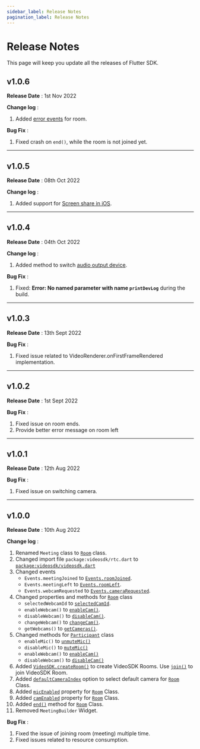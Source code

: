 ```yaml
---
sidebar_label: Release Notes
pagination_label: Release Notes
---
```


# Release Notes

This page will keep you update all the releases of Flutter SDK.

## v1.0.6

**Release Date** : 1st Nov 2022

**Change log** :

1. Added [error events](./features/error-event.md) for room.

**Bug Fix** :

1. Fixed crash on `end()`, while the room is not joined yet.

---

## v1.0.5

**Release Date** : 08th Oct 2022

**Change log** :

1. Added support for [Screen share in iOS](./features/screenshare.md).

---

## v1.0.4

**Release Date** : 04th Oct 2022

**Change log** :

1. Added method to switch [audio output device](./features/switch-audio-output).

**Bug Fix** :

1. Fixed: **Error: No named parameter with name `printDevLog`** during the build.

---

## v1.0.3

**Release Date** : 13th Sept 2022

**Bug Fix** :

1. Fixed issue related to VideoRenderer.onFirstFrameRendered implementation.

---

## v1.0.2

**Release Date** : 1st Sept 2022

**Bug Fix** :

1. Fixed issue on room ends.
2. Provide better error message on room left

---

## v1.0.1

**Release Date** : 12th Aug 2022

**Bug Fix** :

1. Fixed issue on switching camera.

---

## v1.0.0

**Release Date** : 10th Aug 2022

**Change log** :

1. Renamed `Meeting` class to [`Room`](../../api/sdk-reference/room-class/introduction) class.
2. Changed import file `package:videosdk/rtc.dart` to [`package:videosdk/videosdk.dart`](../../api/sdk-reference/videosdk-class/introduction)
3. Changed events
   - `Events.meetingJoined` to [`Events.roomJoined`](../../api/sdk-reference/room-class/events#roomjoined).
   - `Events.meetingLeft` to [`Events.roomLeft`](../../api/sdk-reference/room-class/events#roomleft).
   - `Events.webcamRequested` to [`Events.cameraRequested`](../../api/sdk-reference/room-class/events#camerarequested).
4. Changed properties and methods for [`Room`](../../api/sdk-reference/room-class/introduction) class
   - `selectedWebcamId` to [`selectedCamId`](../../api/sdk-reference/room-class/properties#selectedcamid).
   - `enableWebcam()` to [`enableCam()`](../../api/sdk-reference/room-class/methods#enablecam).
   - `disableWebcam()` to [`disableCam()`](../../api/sdk-reference/room-class/methods#disablecam).
   - `changeWebcam()` to [`changeCam()`](../../api/sdk-reference/room-class/methods#changecam).
   - `getWebcams()` to [`getCameras()`](../../api/sdk-reference/room-class/methods#getcameras).
5. Changed methods for [`Participant`](../../api/sdk-reference/participant-class/introduction) class
   - `enableMic()` to [`unmuteMic()`](../../api/sdk-reference/participant-class/methods#unmutemic)
   - `disableMic()` to [`muteMic()`](../../api/sdk-reference/participant-class/methods#mutemic)
   - `enableWebcam()` to [`enableCam()`](../../api/sdk-reference/participant-class/methods#enablecam)
   - `disableWebcam()` to [`disableCam()`](../../api/sdk-reference/participant-class/methods#disablecam)
6. Added [`VideoSDK.createRoom()`](../../api/sdk-reference/videosdk-class/methods#createroom) to create VideoSDK Rooms. Use [`join()`](../../api/sdk-reference/room-class/methods#join) to join VideoSDK Room.
7. Added [`defaultCameraIndex`](../../api/sdk-reference/videosdk-class/methods#createroom) option to select default camera for [`Room`](../../api/sdk-reference/room-class/introduction) Class.
8. Added [`micEnabled`](../../api/sdk-reference/room-class/properties#micenabled) property for [`Room`](../../api/sdk-reference/room-class/introduction) Class.
9. Added [`camEnabled`](../../api/sdk-reference/room-class/properties#camenabled) property for [`Room`](../../api/sdk-reference/room-class/introduction) Class.
10. Added [`end()`](../../api/sdk-reference/room-class/methods#end) method for [`Room`](../../api/sdk-reference/room-class/introduction) Class.
11. Removed `MeetingBuilder` Widget.

**Bug Fix** :

1. Fixed the issue of joining room (meeting) multiple time.
2. Fixed issues related to resource consumption.

